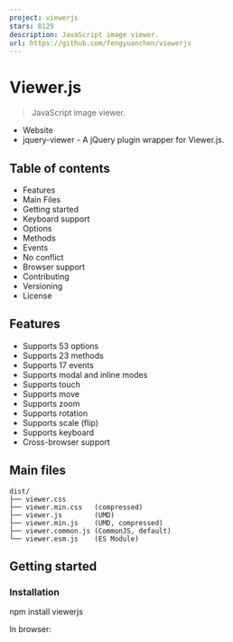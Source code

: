 ```yaml
---
project: viewerjs
stars: 8129
description: JavaScript image viewer.
url: https://github.com/fengyuanchen/viewerjs
---
```


Viewer.js
=========

> JavaScript image viewer.

-   Website
-   jquery-viewer - A jQuery plugin wrapper for Viewer.js.

Table of contents
-----------------

-   Features
-   Main Files
-   Getting started
-   Keyboard support
-   Options
-   Methods
-   Events
-   No conflict
-   Browser support
-   Contributing
-   Versioning
-   License

Features
--------

-   Supports 53 options
-   Supports 23 methods
-   Supports 17 events
-   Supports modal and inline modes
-   Supports touch
-   Supports move
-   Supports zoom
-   Supports rotation
-   Supports scale (flip)
-   Supports keyboard
-   Cross-browser support

Main files
----------

```
dist/
├── viewer.css
├── viewer.min.css   (compressed)
├── viewer.js        (UMD)
├── viewer.min.js    (UMD, compressed)
├── viewer.common.js (CommonJS, default)
└── viewer.esm.js    (ES Module)
```

Getting started
---------------

### Installation

npm install viewerjs

In browser:

<link  href\="/path/to/viewer.css" rel\="stylesheet"\>
<script src\="/path/to/viewer.js"\></script\>

The cdnjs provides CDN support for Viewer.js's CSS and JavaScript. You can find the links here.

### Usage

#### Syntax

new Viewer(element\[, options\])

-   **element**
    
    -   Type: `HTMLElement`
    -   The target image or container of images for viewing.
-   **options** (optional)
    
    -   Type: `Object`
    -   The options for viewing. Check out the available options.

#### Example

<!-- a block container is required -->
<div\>
  <img id\="image" src\="picture.jpg" alt\="Picture"\>
</div\>

<div\>
  <ul id\="images"\>
    <li\><img src\="picture-1.jpg" alt\="Picture 1"\></li\>
    <li\><img src\="picture-2.jpg" alt\="Picture 2"\></li\>
    <li\><img src\="picture-3.jpg" alt\="Picture 3"\></li\>
  </ul\>
</div\>

// You should import the CSS file.
// import 'viewerjs/dist/viewer.css';
import Viewer from 'viewerjs';

// View an image.
const viewer \= new Viewer(document.getElementById('image'), {
  inline: true,
  viewed() {
    viewer.zoomTo(1);
  },
});
// Then, show the image by clicking it, or call \`viewer.show()\`.

// View a list of images.
// Note: All images within the container will be found by calling \`element.querySelectorAll('img')\`.
const gallery \= new Viewer(document.getElementById('images'));
// Then, show one image by click it, or call \`gallery.show()\`.

Keyboard support
----------------

> Only available in modal mode.

-   `Esc`: Exit full screen or close the viewer or exit modal mode or stop play.
-   `Space`: Stop play.
-   `Tab`: Switch the focus state on the buttons in the viewer.
-   `Enter`: Trigger the click event handler on the button.
-   `←`: View the previous image.
-   `→`: View the next image.
-   `↑`: Zoom in the image.
-   `↓`: Zoom out the image.
-   `Ctrl + 0`: Zoom out to initial size.
-   `Ctrl + 1`: Zoom in to natural size.

⬆ back to top

Options
-------

You may set viewer options with `new Viewer(image, options)`. If you want to change the global default options, You may use `Viewer.setDefaults(options)`.

### backdrop

-   Type: `Boolean` or `String`
-   Default: `true`

Enable the modal backdrop, specify `static` for the backdrop that will not close the modal on click.

### button

-   Type: `Boolean`
-   Default: `true`

Show the button on the top-right of the viewer.

### navbar

-   Type: `Boolean` or `Number`
-   Default: `true`
-   Options:
    -   `0` or `false`: hide the navbar
    -   `1` or `true`: show the navbar
    -   `2`: show the navbar only when the screen width is greater than 768 pixels
    -   `3`: show the navbar only when the screen width is greater than 992 pixels
    -   `4`: show the navbar only when the screen width is greater than 1200 pixels

Specify the visibility of the navbar.

### title

-   Type: `Boolean` or `Number` or `Function` or `Array`
-   Default: `true`
-   Options:
    -   `0` or `false`: hide the title
    -   `1` or `true` or `Function` or `Array`: show the title
    -   `2`: show the title only when the screen width is greater than 768 pixels
    -   `3`: show the title only when the screen width is greater than 992 pixels
    -   `4`: show the title only when the screen width is greater than 1200 pixels
    -   `Function`: customize the title content
    -   `[Number, Function]`: the first element indicate the visibility, the second element customize the title content

Specify the visibility and the content of the title.

> The name comes from the `alt` attribute of an image element or the image name parsed from its URL.

For example, `title: 4` equals to:

new Viewer(image, {
  title: \[4, (image, imageData) \=> \`${image.alt} (${imageData.naturalWidth} × ${imageData.naturalHeight})\`\]
});

### toolbar

-   Type: `Boolean` or `Number` or `Object`
-   Default: `true`
-   Options:
    -   `0` or `false`: hide the toolbar.
    -   `1` or `true`: show the toolbar.
    -   `2`: show the toolbar only when the screen width is greater than 768 pixels.
    -   `3`: show the toolbar only when the screen width is greater than 992 pixels.
    -   `4`: show the toolbar only when the screen width is greater than 1200 pixels.
    -   `{ key: Boolean | Number }`: show or hide the toolbar.
    -   `{ key: String }`: customize the size of the button.
    -   `{ key: Function }`: customize the click handler of the button.
    -   `{ key: { show: Boolean | Number, size: String, click: Function }`: customize each property of the button.
    -   Available built-in keys: "zoomIn", "zoomOut", "oneToOne", "reset", "prev", "play", "next", "rotateLeft", "rotateRight", "flipHorizontal", "flipVertical".
    -   Available built-in sizes: "small", "medium" (default) and "large".

Specify the visibility and layout of the toolbar its buttons.

For example, `toolbar: 4` equals to:

new Viewer(image, {
  toolbar: {
    zoomIn: 4,
    zoomOut: 4,
    oneToOne: 4,
    reset: 4,
    prev: 4,
    play: {
      show: 4,
      size: 'large',
    },
    next: 4,
    rotateLeft: 4,
    rotateRight: 4,
    flipHorizontal: 4,
    flipVertical: 4,
  },
});

> see more for custom toolbar.

### className

-   Type: `String`
-   Default: `''`

Custom class name(s) to add to the viewer's root element.

### container

-   Type: `Element` or `String`
-   Default: `'body'`
-   An element or a valid selector for Document.querySelector

Container to place the viewer in the modal mode.

> Only available when the `inline` option is set to `false`.

### filter

-   Type: `Function`
-   Default: `null`

Filter the images for viewing (should return `true` if the image is viewable, return `false` to ignore the image).

For example:

new Viewer(image, {
  filter(image) {
    return image.complete;
  },
});

> Note that images without the `src` attribute set will be ignored by default.

### fullscreen

-   Type: `Boolean` or `FullscreenOptions`
-   Default: `true`

Enable to request full screen when play.

> Requires the browser supports Fullscreen API.

### inheritedAttributes

-   Type: `Array`
-   Default: `['crossOrigin', 'decoding', 'isMap', 'loading', 'referrerPolicy', 'sizes', 'srcset', 'useMap']`

Define the extra attributes to inherit from the original image.

> Note that the basic attributes `src` and `alt` will always inherit from the original image.

### initialCoverage

-   Type: `Number`
-   Default: `0.9`

Define the initial coverage of the viewing image. It must a positive number between 0 (0%) and 1 (100%).

### initialViewIndex

-   Type: `Number`
-   Default: `0`

Define the initial index of the image for viewing.

> Also used as the default parameter value of the `view` method.

### inline

-   Type: `Boolean`
-   Default: `false`

Enable inline mode.

### interval

-   Type: `Number`
-   Default: `5000`

The amount of time to delay between automatically cycling an image when playing.

### keyboard

-   Type: `Boolean`
-   Default: `true`

Enable keyboard support.

### focus

-   Type: `Boolean`
-   Default: `true`

Focus the active item in the navbar when initialized.

> Requires the `keyboard` option set to `true`.

### loading

-   Type: `Boolean`
-   Default: `true`

Indicate if showing a loading spinner when loading the image or not.

### loop

-   Type: `Boolean`
-   Default: `true`

Indicate if enabling loop viewing or not.

> If the current image is the last one, then the next one to view is the first one, and vice versa.

### minWidth

-   Type: `Number`
-   Default: 200

Define the minimum width of the viewer.

> Only available in inline mode (set the `inline` option to `true`).

### minHeight

-   Type: `Number`
-   Default: 100

Define the minimum height of the viewer.

> Only available in inline mode (set the `inline` option to `true`).

### movable

-   Type: `Boolean`
-   Default: `true`

Enable to move the image.

### rotatable

-   Type: `Boolean`
-   Default: `true`

Enable to rotate the image.

### scalable

-   Type: `Boolean`
-   Default: `true`

Enable to scale the image.

### zoomable

-   Type: `Boolean`
-   Default: `true`

Enable to zoom the image.

### zoomOnTouch

-   Type: `Boolean`
-   Default: `true`

Enable to zoom the current image by dragging on the touch screen.

### zoomOnWheel

-   Type: `Boolean`
-   Default: `true`

Enable to zoom the image by wheeling the mouse.

### slideOnTouch

-   Type: `Boolean`
-   Default: `true`

Enable to slide to the next or previous image by swiping on the touch screen.

### toggleOnDblclick

-   Type: `Boolean`
-   Default: `true`

Indicate if toggle the image size between its natural size and initial size when double click on the image or not.

In other words, call the `toggle` method automatically when double click on the image.

> Requires `dblclick` event support.

### tooltip

-   Type: `Boolean`
-   Default: `true`

Show the tooltip with image ratio (percentage) when zooming in or zooming out.

### transition

-   Type: `Boolean`
-   Default: `true`

Enable CSS3 Transition for some special elements.

### zIndex

-   Type: `Number`
-   Default: `2015`

Define the CSS `z-index` value of the viewer in modal mode.

### zIndexInline

-   Type: `Number`
-   Default: `0`

Define the CSS `z-index` value of the viewer in inline mode.

### zoomRatio

-   Type: `Number`
-   Default: `0.1`

Define the ratio when zooming the image by wheeling the mouse.

### minZoomRatio

-   Type: `Number`
-   Default: `0.01`

Define the min ratio of the image when zooming out.

### maxZoomRatio

-   Type: `Number`
-   Default: `100`

Define the max ratio of the image when zooming in.

### url

-   Type: `String` or `Function`
-   Default: `'src'`

Define where to get the original image URL for viewing.

> If it is a string, it should be one of the attributes of each image element. If it is a function, it should return a valid image URL.

For example:

<img src\="picture.jpg?size=160"\>

new Viewer(image, {
  url(image) {
    return image.src.replace('?size=160', '');
  },
});

### ready

-   Type: `Function`
-   Default: `null`

Shortcut of the `ready` event.

### show

-   Type: `Function`
-   Default: `null`

Shortcut of the `show` event.

### shown

-   Type: `Function`
-   Default: `null`

Shortcut of the `shown` event.

### hide

-   Type: `Function`
-   Default: `null`

Shortcut of the `hide` event.

### hidden

-   Type: `Function`
-   Default: `null`

Shortcut of the `hidden` event.

### view

-   Type: `Function`
-   Default: `null`

Shortcut of the `view` event.

### viewed

-   Type: `Function`
-   Default: `null`

Shortcut of the `viewed` event.

### move

-   Type: `Function`
-   Default: `null`

Shortcut of the `move` event.

### moved

-   Type: `Function`
-   Default: `null`

Shortcut of the `moved` event.

### rotate

-   Type: `Function`
-   Default: `null`

Shortcut of the `rotate` event.

### rotated

-   Type: `Function`
-   Default: `null`

Shortcut of the `rotated` event.

### scale

-   Type: `Function`
-   Default: `null`

Shortcut of the `scale` event.

### scaled

-   Type: `Function`
-   Default: `null`

Shortcut of the `scaled` event.

### zoom

-   Type: `Function`
-   Default: `null`

Shortcut of the `zoom` event.

### zoomed

-   Type: `Function`
-   Default: `null`

Shortcut of the `zoomed` event.

### play

-   Type: `Function`
-   Default: `null`

Shortcut of the `play` event.

### stop

-   Type: `Function`
-   Default: `null`

Shortcut of the `stop` event.

⬆ back to top

Methods
-------

All methods allow chain composition.

As there are some **asynchronous** processes when start the viewer, you should call a method only when it is available, see the following **lifecycle**:

new Viewer(image, {
  ready() {
    // 2 methods are available here: "show" and "destroy".
  },
  shown() {
    // 9 methods are available here: "hide", "view", "prev", "next", "play", "stop", "full", "exit" and "destroy".
  },
  viewed() {
    // All methods are available here except "show".
    this.viewer.zoomTo(1).rotateTo(180);
  }
});

### show(\[immediate\])

-   **immediate** (optional):
    -   Type: `Boolean`
    -   Default: `false`
    -   Indicates if show the viewer immediately or not.

Show the viewer.

> Only available in modal mode.

### hide(\[immediate\])

-   **immediate** (optional):
    -   Type: `Boolean`
    -   Default: `false`
    -   Indicates if hide the viewer immediately or not.

Hide the viewer.

> Only available in modal mode.

### view(\[index\])

-   **index** (optional):
    -   Type: `Number`
    -   Default: `0` (inherits from the `initialViewIndex` option)
    -   The index of the image for viewing

View one of the images with the image index. If the viewer is hidden, it will be shown first.

viewer.view(1); // View the second image

### prev(\[loop=false\])

-   **loop** (optional):
    -   Type: `Boolean`
    -   Default: `false`
    -   Indicate if turn to view the last one when it is the first one at present.

View the previous image.

### next(\[loop=false\])

-   **loop** (optional):
    -   Type: `Boolean`
    -   Default: `false`
    -   Indicate if turn to view the first one when it is the last one at present.

View the next image.

### move(x\[, y = x\])

-   **x**:
    
    -   Type: `Number`
    -   The moving distance in the horizontal direction.
-   **y** (optional):
    
    -   Type: `Number`
    -   The moving distance in the vertical direction.
    -   If not present, its default value is `x`

Move the image with relative offsets.

viewer.move(1);
viewer.move(\-1, 0); // Move left
viewer.move(1, 0);  // Move right
viewer.move(0, \-1); // Move up
viewer.move(0, 1);  // Move down

### moveTo(x\[, y = x\])

-   **x**:
    
    -   Type: `Number`
    -   The new position in the horizontal direction.
-   **y** (optional):
    
    -   Type: `Number`
    -   The new position in the vertical direction.
    -   If not present, its default value is `x`.

Move the image to an absolute point.

### rotate(degree)

-   **degree**:
    -   Type: `Number`
    -   Rotate right: requires a positive number (degree > 0)
    -   Rotate left: requires a negative number (degree < 0)

Rotate the image with a relative degree.

viewer.rotate(90);
viewer.rotate(\-90);

### rotateTo(degree)

-   **degree**:
    -   Type: `Number`

Rotate the image to an absolute degree.

viewer.rotateTo(0); // Reset to zero degree
viewer.rotateTo(360); // Rotate a full round

### scale(scaleX\[, scaleY\])

-   **scaleX**:
    
    -   Type: `Number`
    -   Default: `1`
    -   The scaling factor to apply on the abscissa of the image
    -   When equal to `1` it does nothing.
-   **scaleY** (optional):
    
    -   Type: `Number`
    -   The scaling factor to apply on the ordinate of the image
    -   If not present, its default value is `scaleX`.

Scale the image.

viewer.scale(\-1); // Flip both horizontal and vertical
viewer.scale(\-1, 1); // Flip horizontal
viewer.scale(1, \-1); // Flip vertical

### scaleX(scaleX)

-   **scaleX**:
    -   Type: `Number`
    -   Default: `1`
    -   The scaling factor to apply on the abscissa of the image
    -   When equal to `1` it does nothing

Scale the abscissa of the image.

viewer.scaleX(\-1); // Flip horizontal

### scaleY(scaleY)

-   **scaleY**:
    -   Type: `Number`
    -   Default: `1`
    -   The scaling factor to apply on the ordinate of the image
    -   When equal to `1` it does nothing

Scale the ordinate of the image.

viewer.scaleY(\-1); // Flip vertical

### zoom(ratio\[, showTooltip\[, pivot\]\])

-   **ratio**:
    
    -   Type: `Number`
    -   Zoom in: requires a positive number (ratio > 0)
    -   Zoom out: requires a negative number (ratio < 0)
-   **showTooltip** (optional):
    
    -   Type: `Boolean`
    -   Default: `false`
    -   Indicates whether to show the tooltip.
-   **pivot** (optional):
    
    -   Type: `Object`
    -   Default: `null`
    -   Schema: `{ x: Number, y: Number }`
    -   The pivot point coordinate for zooming.

Zoom the image with a relative ratio

viewer.zoom(0.1);
viewer.zoom(\-0.1);

### zoomTo(ratio\[, showTooltip\[, pivot\]\])

-   **ratio**:
    
    -   Type: `Number`
    -   Requires a positive number (ratio > 0)
-   **showTooltip** (optional):
    
    -   Type: `Boolean`
    -   Default: `false`
    -   Indicates whether to show the tooltip.
-   **pivot** (optional):
    
    -   Type: `Object`
    -   Default: `null`
    -   Schema: `{ x: Number, y: Number }`
    -   The pivot point coordinate for zooming.

Zoom the image to an absolute ratio.

viewer.zoomTo(0); // Zoom to zero size (0%)
viewer.zoomTo(1); // Zoom to natural size (100%)

// Zoom to 50% from the center of the window.
viewer.zoomTo(.5, {
  x: window.innerWidth / 2,
  y: viewer.innerHeight / 2,
});

### play(\[fullscreen\])

-   **fullscreen** (optional):
    -   Type: `Boolean` or `FullscreenOptions`
    -   Default: `false`
    -   Indicate if request fullscreen or not.

Play the images.

### stop()

Stop play.

### full()

Enter the modal mode.

> Only available in inline mode.

### exit()

Exit the modal mode.

> Only available in inline mode.

### tooltip()

Show the current ratio of the image by percentage.

> Requires the `tooltip` option set to `true`.

### toggle()

Toggle the image size between its current size and natural size.

> Used by the `toggleOnDblclick` option.

### reset()

Reset the image to its initial state.

### update()

Update the viewer instance when the source images changed (added, removed, or sorted).

> If you load images dynamically (with XMLHTTPRequest), you can use this method to add the new images to the viewer instance.

### destroy()

Destroy the viewer and remove the instance.

⬆ back to top

Events
------

All events can access the viewer instance with `this.viewer` in its handler.

> Be careful to use these events with other components which have the same event names, e.g.: Bootstrap's modal.

let viewer;

image.addEventListener('viewed', function () {
  console.log(this.viewer \=== viewer);
  // > true
});

viewer \= new Viewer(image);

### ready

-   **event.bubbles**: `true`
-   **event.cancelable**: `true`
-   **event.detail**: `null`

This event fires when a viewer instance is ready for viewing.

> In modal mode, this event will not be triggered until you click on one of the images.

### show

-   **event.bubbles**: `true`
-   **event.cancelable**: `true`
-   **event.detail**: `null`

This event fires when the viewer modal starts to show.

> Only available in modal mode.

### shown

-   **event.bubbles**: `true`
-   **event.cancelable**: `true`
-   **event.detail**: `null`

This event fires when the viewer modal has shown.

> Only available in modal mode.

### hide

-   **event.bubbles**: `true`
-   **event.cancelable**: `true`
-   **event.detail**: `null`

This event fires when the viewer modal starts to hide.

> Only available in modal mode.

### hidden

-   **event.bubbles**: `true`
-   **event.cancelable**: `false`
-   **event.detail**: `null`

This event fires when the viewer modal has hidden.

> Only available in modal mode.

### view

-   **event.bubbles**: `true`
-   **event.cancelable**: `true`
-   **event.detail.index**:
    -   Type: `Number`
    -   The index of the original image.
-   **event.detail.image**:
    -   Type: `HTMLImageElement`
    -   The current image (a clone of the original image).
-   **event.detail.originalImage**:
    -   Type: `HTMLImageElement`
    -   The original image.

This event fires when a viewer starts to show (view) an image.

### viewed

-   **event.bubbles**: `true`
-   **event.cancelable**: `false`
-   **event.detail**: the same as the `view` event.

This event fires when a viewer has shown (viewed) an image.

### move

-   **event.bubbles**: `true`
-   **event.cancelable**: `true`
-   **event.detail.x**:
    -   Type: `Number`
    -   The new position in the horizontal direction.
-   **event.detail.y**:
    -   Type: `Number`
    -   The new position in the vertical direction.
-   **event.detail.oldX**:
    -   Type: `Number`
    -   The old position in the horizontal direction.
-   **event.detail.oldY**:
    -   Type: `Number`
    -   The old position in the vertical direction.
-   **event.detail.originalEvent**:
    -   Type: `Event` or `null`
    -   Options: `pointermove`, `touchmove`, and `mousemove`.

This event fires when a viewer starts to move an image.

### moved

-   **event.bubbles**: `true`
-   **event.cancelable**: `false`
-   **event.detail**: the same as the `move` event.

This event fires when a viewer has moved an image.

### rotate

-   **event.bubbles**: `true`
-   **event.cancelable**: `true`
-   **event.detail.degree**:
    -   Type: `Number`
    -   The new rotation degrees.
-   **event.detail.oldDegree**:
    -   Type: `Number`
    -   The old rotation degrees.

This event fires when a viewer starts to rotate an image.

### rotated

-   **event.bubbles**: `true`
-   **event.cancelable**: `false`
-   **event.detail**: the same as the `rotate` event.

This event fires when a viewer has rotated an image.

### scale

-   **event.bubbles**: `true`
-   **event.cancelable**: `true`
-   **event.detail.scaleX**:
    -   Type: `Number`
    -   The new scaling factor in the horizontal direction.
-   **event.detail.scaleY**:
    -   Type: `Number`
    -   The new scaling factor in the vertical direction.
-   **event.detail.oldScaleX**:
    -   Type: `Number`
    -   The old scaling factor in the horizontal direction.
-   **event.detail.oldScaleY**:
    -   Type: `Number`
    -   The old scaling factor in the vertical direction.

This event fires when a viewer starts to scale an image.

### scaled

-   **event.bubbles**: `true`
-   **event.cancelable**: `false`
-   **event.detail**: the same as the `scale` event.

This event fires when a viewer has scaled an image.

### zoom

-   **event.bubbles**: `true`
-   **event.cancelable**: `true`
-   **event.detail.ratio**:
    -   Type: `Number`
    -   The new (next) ratio of the image (`imageData.width / imageData.naturalWidth`).
-   **event.detail.oldRatio**:
    -   Type: `Number`
    -   The old (current) ratio of the image.
-   **event.detail.originalEvent**:
    -   Type: `Event` or `null`
    -   Options: `wheel`, `pointermove`, `touchmove`, and `mousemove`.

This event fires when a viewer starts to zoom (in or out) an image.

### zoomed

-   **event.bubbles**: `true`
-   **event.cancelable**: `false`
-   **event.detail**: the same as the `zoom` event.

This event fires when a viewer has zoomed (in or out) an image.

### play

-   **event.bubbles**: `true`
-   **event.cancelable**: `true`
-   **event.detail**: `null`

This event fires when the viewer starts to play.

> You can abort the playing process by calling `event.preventDefault()`.

### stop

-   **event.bubbles**: `true`
-   **event.cancelable**: `true`
-   **event.detail**: `null`

This event fires when the viewer starts to stop.

> You can abort the stopping process by calling `event.preventDefault()`.

⬆ back to top

No conflict
-----------

If you have to use another viewer with the same namespace, call the `Viewer.noConflict` static method to revert to it.

<script src\="other-viewer.js"\></script\>
<script src\="viewer.js"\></script\>
<script\>
  Viewer.noConflict();
  // Code that uses other \`Viewer\` can follow here.
</script\>

Browser support
---------------

-   Chrome (latest)
-   Firefox (latest)
-   Safari (latest)
-   Opera (latest)
-   Edge (latest)
-   Internet Explorer 9+

Contributing
------------

Please read through our contributing guidelines.

Versioning
----------

Maintained under the Semantic Versioning guidelines.

License
-------

MIT © Chen Fengyuan

⬆ back to top
